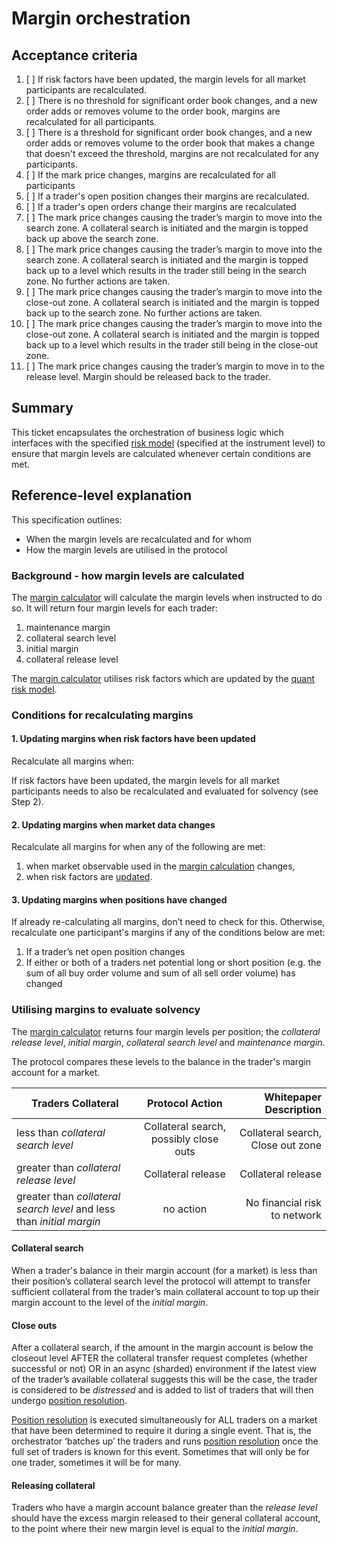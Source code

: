 # Margin orchestration

## Acceptance criteria

1. [ ] If risk factors have been updated, the margin levels for all market participants are recalculated.
1. [ ] There is no threshold for significant order book changes, and a new order adds or removes volume to the order book, margins are recalculated for all participants.
1. [ ] There is a threshold for significant order book changes, and a new order adds or removes volume to the order book that makes a change that doesn't exceed the threshold, margins are not recalculated for any participants. 
1. [ ] If the mark price changes, margins are recalculated for all participants
1. [ ] If a trader's open position changes their margins are recalculated.
1. [ ] If a trader's open orders change their margins are recalculated
1. [ ] The mark price changes causing the trader’s margin to move into the search zone. A collateral search is initiated and the margin is topped back up above the search zone.
1. [ ] The mark price changes causing the trader’s margin to move into the search zone. A collateral search is initiated and the margin is topped back up to a level which results in the trader still being in the search zone. No further actions are taken.
1. [ ] The mark price changes causing the trader’s margin to move into the close-out zone. A collateral search is initiated and the margin is topped back up to the search zone. No further actions are taken.
1. [ ] The mark price changes causing the trader’s margin to move into the close-out zone. A collateral search is initiated and the margin is topped back up to a level which results in the trader still being in the close-out zone.
1. [ ] The mark price changes causing the trader’s margin to move in to the release level. Margin should be released back to the trader. 

## Summary
This ticket encapsulates the orchestration of business logic which interfaces with the specified [risk model](./0018-quant-risk-models.ipynb) (specified at the instrument level) to ensure that margin levels are calculated whenever certain conditions are met.

## Reference-level explanation

This specification outlines:
- When the margin levels are recalculated and for whom
- How the margin levels are utilised in the protocol

### **Background - how margin levels are calculated**

The [margin calculator](./0019-margin-calculator.md) will calculate the margin levels when instructed to do so. It will return four margin levels for each trader:

1. maintenance margin
1. collateral search level
1. initial margin
1. collateral release level

The [margin calculator](./0019-margin-calculator.md) utilises risk factors which are updated by the [quant risk model](./0018-quant-risk-models.ipynb).  


###  **Conditions for recalculating margins**

#### 1. Updating margins when risk factors have been updated

Recalculate all margins when:

If risk factors have been updated, the margin levels for all market participants needs to also be recalculated and evaluated for solvency (see Step 2).

#### 2. Updating margins when market data changes

Recalculate all margins for when any of the following are met:

1. when market observable used in the [margin calculation](0019-margin-calculator.md) changes,
2. when risk factors are [updated](0065-floating-point-consensus.md).

#### 3. Updating margins when positions have changed

If already re-calculating all margins, don’t need to check for this. Otherwise, recalculate one participant's margins if any of the conditions below are met:

1. If a trader’s net open position changes
2. If either or both of a traders net potential long or short position (e.g. the sum of all buy order volume and sum of all sell order volume) has changed


### **Utilising margins to evaluate solvency**

The [margin calculator](./0019-margin-calculator.md) returns four margin levels per position; the _collateral release level_, _initial margin_, _collateral search level_ and _maintenance margin_.

The protocol compares these levels to the balance in the trader's margin account for a market.

| Traders Collateral        | Protocol  Action           | Whitepaper Description
| ------------- |:-------------:| -----:|
| less than  _collateral search level_     | Collateral search, possibly close outs | Collateral search, Close out zone
| greater than  _collateral release level_       | Collateral release      | Collateral release
| greater than _collateral search level_ and less than  _initial margin_  | no action     | No financial risk to network

#### Collateral search

When a trader's balance in their margin account (for a market) is less than their position’s collateral search level the protocol will attempt to transfer sufficient collateral from the trader’s main collateral account to top up their margin account to the level of the _initial margin_.

#### Close outs

After a collateral search, if the amount in the margin account is below the closeout level AFTER the collateral transfer request completes (whether successful or not) OR in an async (sharded) environment if the latest view of the trader’s available collateral suggests this will be the case, the trader is considered to be _distressed_ and is added to list of traders that will then undergo [position resolution](./0012-position-resolution.md).

[Position resolution](./0012-position-resolution.md) is executed simultaneously for ALL traders on a market that have been determined to require it during a single event. That is, the orchestrator ‘batches up’ the traders and runs [position resolution](./0012-position-resolution.md) once the full set of traders is known for this event. Sometimes that will only be for one trader, sometimes it will be for many.

#### Releasing collateral
Traders who have a margin account balance greater than the  _release level_ should have the excess margin released to their general collateral account, to the point where their new margin level is equal to the _initial margin_.
